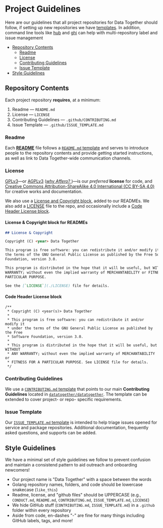 # Project Guidelines

Here are our guidelines that all project repositories for Data Together should 
follow, if setting up new repositories we have [templates](./templates/). In 
addition, command line tools like [hub](https://github.com/github/hub) and 
[ghi](https://github.com/stephencelis/ghi) can help with multi-repository label
and issue management

- [Repository Contents](#repository-contents)
  - [Readme](#readme)
  - [License](#license)
  - [Contributing Guidelines](#contributing-guidelines)
  - [Issue Template](#issue-template)
- [Style Guidelines](#style-guidelines)

## Repository Contents

Each project repository **requires**, at a minimum:

1. Readme — `README.md`
1. License — `LICENSE`
1. Contributing Guidelines — `.github/CONTRIBUTING.md`
1. Issue Template — `.github/ISSUE_TEMPLATE.md`

### Readme

Each [**README**](https://en.wikipedia.org/wiki/README) file follows a 
[`README.md` template](./templates/README.md) and serves to introduce people 
to the repository contents and provide getting started instructions, as well 
as link to Data Together-wide communication channels.

### License

[GPLv3](http://gplv3.fsf.org/)—or
[AGPLv3](http://www.gnu.org/licenses/agpl-3.0.html) ([_why Affero?_
](http://www.gnu.org/licenses/why-affero-gpl.html))—is our _preferred_
**license** for code, and [Creative Commons Attribution-ShareAlike 4.0 International (CC BY-SA 4.0)](https://creativecommons.org/licenses/by-sa/4.0/)
for creative works and documentation.

We also use a [License and Copyright block](#license--copyright-readme-block),
added to our READMEs.  We also add a [LICENSE](/LICENSE) file to the repo, and 
occasionally include a [Code Header License block](#code-header-license-block).

#### License & Copyright block for READMEs

```markdown
## License & Copyright

Copyright (C) <year> Data Together

This program is free software: you can redistribute it and/or modify it under
the terms of the GNU General Public License as published by the Free Software
Foundation, version 3.0.

This program is distributed in the hope that it will be useful, but WITHOUT ANY
WARRANTY; without even the implied warranty of MERCHANTABILITY or FITNESS FOR A
PARTICULAR PURPOSE.

See the [`LICENSE`](./LICENSE) file for details.
```

#### Code Header License block

```
/**
 * Copyright (C) <year(s)> Data Together
 *
 * This program is free software: you can redistribute it and/or modify it
 * under the terms of the GNU General Public License as published by the Free
 * Software Foundation, version 3.0.
 *
 * This program is distributed in the hope that it will be useful, but WITHOUT
 * ANY WARRANTY; without even the implied warranty of MERCHANTABILITY or
 * FITNESS FOR A PARTICULAR PURPOSE. See LICENSE file for details.
 */
```

### Contributing Guidelines

We use a [`CONTRIBUTING.md` template](./templates/CONTRIBUTING.md) that points
to our main **Contributing Guidelines** located in
[`datatogether/datatogether`](https://github.com/datatogether/datatogether/blob/master/CONDUCT.md).
The template can be extended to cover project- or repo- specific requirements.

### Issue Template

Our [`ISSUE_TEMPLATE.md` template](./templates/ISSUE_TEMPLATE.md) is intended
to help triage issues opened for service and package repositories. Additional
documentation, frequently asked questions, and supports can be added.

## Style Guidelines

We have a minimal set of style guidelines we follow to prevent confusion and 
maintain a consistend pattern to aid outreach and onboarding newcomers!

- Our project name is "Data Together" with a space between the words
- Golang repository names, folders, and code should be lowercase snakecase 
(`like_this`)
- Readme, license, and "github files" should be UPPERCASE (e.g., `CONDUCT.md`, 
`README.md`, `CONTRIBUTING.md`, `ISSUE_TEMPLATE.md`, `LICENSE`)
- We hide GitHub stuff (`CONTRIBUTING.md`, `ISSUE_TEMPLATE.md`) in a `.github` 
folder within every repository
- Aside from code, en-dashes "-" are fine for many things including GitHub labels, 
tags, and more!
